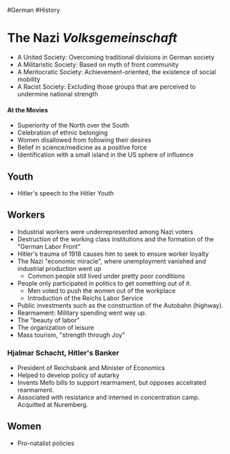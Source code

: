 #German #History
# The Nazi *Volksgemeinschaft*
- A United Society: Overcoming traditional divisions in German society
- A Militaristic Society: Based on myth of front community
- A Meritocratic Society: Achievement-oriented, the existence of social mobility
- A Racist Society: Excluding those groups that are perceived to undermine national strength
#### At the Movies
- Superiority of the North over the South
- Celebration of ethnic belonging
- Women disallowed from following their desires
- Belief in science/medicine as a positive force
- Identification with a small island in the US sphere of influence

## Youth
- Hitler's speech to the Hitler Youth

## Workers
- Industrial workers were underrepresented among Nazi voters
- Destruction of the working class institutions and the formation of the "German Labor Front"
- Hitler's trauma of 1918 causes him to seek to ensure worker loyalty
- The Nazi "economic miracle", where unemployment vanished and industrial production went up
	- Common people still lived under pretty poor conditions
- People only participated in politics to get something out of it.
	- Men voted to push the women out of the workplace
	- Introduction of the Reichs Labor Service
- Public investments such as the construction of the Autobahn (highway).
- Rearmament: Military spending went way up.
- The "beauty of labor"
- The organization of leisure
- Mass tourism, "strength through Joy"
### Hjalmar Schacht, Hitler's Banker
- President of Reichsbank and Minister of Economics
- Helped to develop policy of autarky
- Invents Mefo bills to support rearmament, but opposes accelrated rearmament.
- Associated with resistance and interned in concentration camp. Acquitted at Nuremberg.
## Women
- Pro-natalist policies